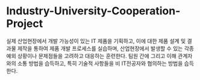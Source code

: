 # Industry-University-Cooperation-Project
실제 산업현장에서 개발 가능성이 있는 IT 제품을 기획하고, 이에 대한 제품 설계 및 결과물 제작을 통하여 제품 개발 프로세스를 실습하며, 산업현장에서 발생할 수 있는 각종 예외 상황이나 문제점들을 고려하고 대응하는 훈련한다. 팀원 간에 그리고 이해 관계자와의 소통 방법을 습득하고, 특히 기술적 사항들을 비 IT전공자와 협의하는 방법을 습득한다.
